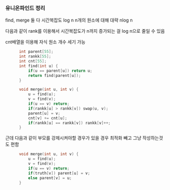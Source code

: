 ### 유니온파인드 정리




find, merge 둘 다 시간복잡도 log n
n개의 원소에 대해 대략 nlog n


다음과 같이 rank를 이용해서 시간복잡도가 n까지 증가되는 걸 log n으로 줄일 수 있음

cnt배열을 이용해 자식 원소 개수 세기 가능

```cpp:unionfind.cpp
      int parent[55];
      int rankk[55];
      int cnt[55];
      int find(int u) {
          if(u == parent[u]) return u;
          return find(parent[u]);
      }

      void merge(int u, int v) {
          u = find(u);
          v = find(v);
          if(u == v) return;
          if(rankk[u] > rankk[v]) swap(u, v);
          parent[u] = v;
          cnt[v] += cnt[u];
          if(rankk[u] == rankk[v]) rankk[v]++;
      }
```



근데 다음과 같이 부모를 강제시켜야할 경우가 있을 경우
최적화 빼고 그냥 작성하는것도 편함

```cpp:1043.cpp
      void merge(int u, int v) {
          u = find(u);
          v = find(v);
          if(u == v) return;
          if(truth[v]) parent[u] = v;
          else parent[v] = u;
      }
```

